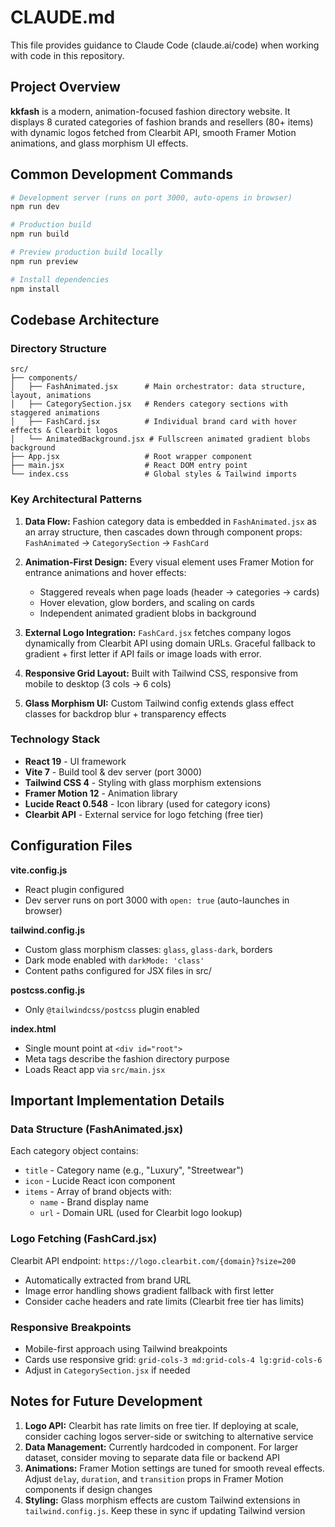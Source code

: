 # CLAUDE.md

This file provides guidance to Claude Code (claude.ai/code) when working with code in this repository.

## Project Overview

**kkfash** is a modern, animation-focused fashion directory website. It displays 8 curated categories of fashion brands and resellers (80+ items) with dynamic logos fetched from Clearbit API, smooth Framer Motion animations, and glass morphism UI effects.

## Common Development Commands

```bash
# Development server (runs on port 3000, auto-opens in browser)
npm run dev

# Production build
npm run build

# Preview production build locally
npm run preview

# Install dependencies
npm install
```

## Codebase Architecture

### Directory Structure
```
src/
├── components/
│   ├── FashAnimated.jsx      # Main orchestrator: data structure, layout, animations
│   ├── CategorySection.jsx   # Renders category sections with staggered animations
│   ├── FashCard.jsx          # Individual brand card with hover effects & Clearbit logos
│   └── AnimatedBackground.jsx # Fullscreen animated gradient blobs background
├── App.jsx                   # Root wrapper component
├── main.jsx                  # React DOM entry point
└── index.css                 # Global styles & Tailwind imports
```

### Key Architectural Patterns

1. **Data Flow:** Fashion category data is embedded in `FashAnimated.jsx` as an array structure, then cascades down through component props: `FashAnimated` → `CategorySection` → `FashCard`

2. **Animation-First Design:** Every visual element uses Framer Motion for entrance animations and hover effects:
   - Staggered reveals when page loads (header → categories → cards)
   - Hover elevation, glow borders, and scaling on cards
   - Independent animated gradient blobs in background

3. **External Logo Integration:** `FashCard.jsx` fetches company logos dynamically from Clearbit API using domain URLs. Graceful fallback to gradient + first letter if API fails or image loads with error.

4. **Responsive Grid Layout:** Built with Tailwind CSS, responsive from mobile to desktop (3 cols → 6 cols)

5. **Glass Morphism UI:** Custom Tailwind config extends glass effect classes for backdrop blur + transparency effects

### Technology Stack
- **React 19** - UI framework
- **Vite 7** - Build tool & dev server (port 3000)
- **Tailwind CSS 4** - Styling with glass morphism extensions
- **Framer Motion 12** - Animation library
- **Lucide React 0.548** - Icon library (used for category icons)
- **Clearbit API** - External service for logo fetching (free tier)

## Configuration Files

**vite.config.js**
- React plugin configured
- Dev server runs on port 3000 with `open: true` (auto-launches in browser)

**tailwind.config.js**
- Custom glass morphism classes: `glass`, `glass-dark`, borders
- Dark mode enabled with `darkMode: 'class'`
- Content paths configured for JSX files in src/

**postcss.config.js**
- Only `@tailwindcss/postcss` plugin enabled

**index.html**
- Single mount point at `<div id="root">`
- Meta tags describe the fashion directory purpose
- Loads React app via `src/main.jsx`

## Important Implementation Details

### Data Structure (FashAnimated.jsx)
Each category object contains:
- `title` - Category name (e.g., "Luxury", "Streetwear")
- `icon` - Lucide React icon component
- `items` - Array of brand objects with:
  - `name` - Brand display name
  - `url` - Domain URL (used for Clearbit logo lookup)

### Logo Fetching (FashCard.jsx)
Clearbit API endpoint: `https://logo.clearbit.com/{domain}?size=200`
- Automatically extracted from brand URL
- Image error handling shows gradient fallback with first letter
- Consider cache headers and rate limits (Clearbit free tier has limits)

### Responsive Breakpoints
- Mobile-first approach using Tailwind breakpoints
- Cards use responsive grid: `grid-cols-3 md:grid-cols-4 lg:grid-cols-6`
- Adjust in `CategorySection.jsx` if needed

## Notes for Future Development

1. **Logo API:** Clearbit has rate limits on free tier. If deploying at scale, consider caching logos server-side or switching to alternative service
2. **Data Management:** Currently hardcoded in component. For larger dataset, consider moving to separate data file or backend API
3. **Animations:** Framer Motion settings are tuned for smooth reveal effects. Adjust `delay`, `duration`, and `transition` props in Framer Motion components if design changes
4. **Styling:** Glass morphism effects are custom Tailwind extensions in `tailwind.config.js`. Keep these in sync if updating Tailwind version
